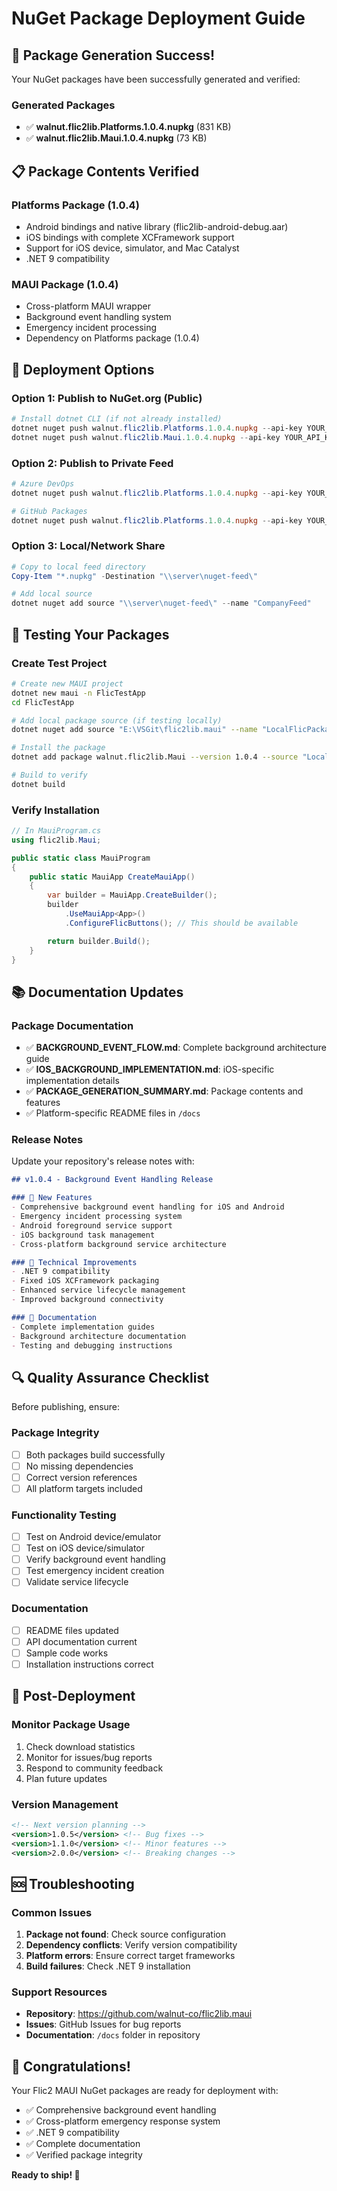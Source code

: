 # NuGet Package Deployment Guide

## 🎉 Package Generation Success!

Your NuGet packages have been successfully generated and verified:

### Generated Packages
- ✅ **walnut.flic2lib.Platforms.1.0.4.nupkg** (831 KB)
- ✅ **walnut.flic2lib.Maui.1.0.4.nupkg** (73 KB)

## 📋 Package Contents Verified

### Platforms Package (1.0.4)
- Android bindings and native library (flic2lib-android-debug.aar)
- iOS bindings with complete XCFramework support
- Support for iOS device, simulator, and Mac Catalyst
- .NET 9 compatibility

### MAUI Package (1.0.4)
- Cross-platform MAUI wrapper
- Background event handling system
- Emergency incident processing
- Dependency on Platforms package (1.0.4)

## 🚀 Deployment Options

### Option 1: Publish to NuGet.org (Public)
```powershell
# Install dotnet CLI (if not already installed)
dotnet nuget push walnut.flic2lib.Platforms.1.0.4.nupkg --api-key YOUR_API_KEY --source https://api.nuget.org/v3/index.json
dotnet nuget push walnut.flic2lib.Maui.1.0.4.nupkg --api-key YOUR_API_KEY --source https://api.nuget.org/v3/index.json
```

### Option 2: Publish to Private Feed
```powershell
# Azure DevOps
dotnet nuget push walnut.flic2lib.Platforms.1.0.4.nupkg --api-key YOUR_PAT --source https://pkgs.dev.azure.com/YOUR_ORG/_packaging/YOUR_FEED/nuget/v3/index.json

# GitHub Packages
dotnet nuget push walnut.flic2lib.Platforms.1.0.4.nupkg --api-key YOUR_TOKEN --source https://nuget.pkg.github.com/walnut-co/index.json
```

### Option 3: Local/Network Share
```powershell
# Copy to local feed directory
Copy-Item "*.nupkg" -Destination "\\server\nuget-feed\"

# Add local source
dotnet nuget add source "\\server\nuget-feed\" --name "CompanyFeed"
```

## 🧪 Testing Your Packages

### Create Test Project
```bash
# Create new MAUI project
dotnet new maui -n FlicTestApp
cd FlicTestApp

# Add local package source (if testing locally)
dotnet nuget add source "E:\VSGit\flic2lib.maui" --name "LocalFlicPackages"

# Install the package
dotnet add package walnut.flic2lib.Maui --version 1.0.4 --source "LocalFlicPackages"

# Build to verify
dotnet build
```

### Verify Installation
```csharp
// In MauiProgram.cs
using flic2lib.Maui;

public static class MauiProgram
{
    public static MauiApp CreateMauiApp()
    {
        var builder = MauiApp.CreateBuilder();
        builder
            .UseMauiApp<App>()
            .ConfigureFlicButtons(); // This should be available

        return builder.Build();
    }
}
```

## 📚 Documentation Updates

### Package Documentation
- ✅ **BACKGROUND_EVENT_FLOW.md**: Complete background architecture guide
- ✅ **IOS_BACKGROUND_IMPLEMENTATION.md**: iOS-specific implementation details
- ✅ **PACKAGE_GENERATION_SUMMARY.md**: Package contents and features
- ✅ Platform-specific README files in `/docs`

### Release Notes
Update your repository's release notes with:
```markdown
## v1.0.4 - Background Event Handling Release

### 🎯 New Features
- Comprehensive background event handling for iOS and Android
- Emergency incident processing system
- Android foreground service support
- iOS background task management
- Cross-platform background service architecture

### 🔧 Technical Improvements
- .NET 9 compatibility
- Fixed iOS XCFramework packaging
- Enhanced service lifecycle management
- Improved background connectivity

### 📖 Documentation
- Complete implementation guides
- Background architecture documentation
- Testing and debugging instructions
```

## 🔍 Quality Assurance Checklist

Before publishing, ensure:

### Package Integrity
- [ ] Both packages build successfully
- [ ] No missing dependencies
- [ ] Correct version references
- [ ] All platform targets included

### Functionality Testing
- [ ] Test on Android device/emulator
- [ ] Test on iOS device/simulator
- [ ] Verify background event handling
- [ ] Test emergency incident creation
- [ ] Validate service lifecycle

### Documentation
- [ ] README files updated
- [ ] API documentation current
- [ ] Sample code works
- [ ] Installation instructions correct

## 🎯 Post-Deployment

### Monitor Package Usage
1. Check download statistics
2. Monitor for issues/bug reports
3. Respond to community feedback
4. Plan future updates

### Version Management
```xml
<!-- Next version planning -->
<version>1.0.5</version> <!-- Bug fixes -->
<version>1.1.0</version> <!-- Minor features -->
<version>2.0.0</version> <!-- Breaking changes -->
```

## 🆘 Troubleshooting

### Common Issues
1. **Package not found**: Check source configuration
2. **Dependency conflicts**: Verify version compatibility
3. **Platform errors**: Ensure correct target frameworks
4. **Build failures**: Check .NET 9 installation

### Support Resources
- **Repository**: https://github.com/walnut-co/flic2lib.maui
- **Issues**: GitHub Issues for bug reports
- **Documentation**: `/docs` folder in repository

## 🎉 Congratulations!

Your Flic2 MAUI NuGet packages are ready for deployment with:
- ✅ Comprehensive background event handling
- ✅ Cross-platform emergency response system
- ✅ .NET 9 compatibility
- ✅ Complete documentation
- ✅ Verified package integrity

**Ready to ship! 🚢**